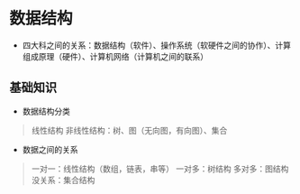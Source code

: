 # 数据结构

- 四大科之间的关系：数据结构（软件）、操作系统（软硬件之间的协作）、计算组成原理（硬件）、计算机网络（计算机之间的联系）

## 基础知识

- 数据结构分类

> 线性结构
> 非线性结构：树、图（无向图，有向图）、集合

- 数据之间的关系

> 一对一：线性结构（数组，链表，串等）
> 一对多：树结构
> 多对多：图结构
> 没关系：集合结构
